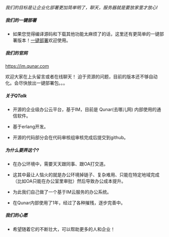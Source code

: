 *我们的目标是让企业化部署更加简单明了，聊天，服务器就是要放家里才放心!*

##### 我们的一键部署
-	如果您觉得编译源码和下载其他功能太麻烦了的话，这里还有更简单的一键部署版本！[一键部署](https://github.com/may-liu/qtalkonekey)欢迎使用。

##### 我们的官网
https://im.qunar.com

欢迎大家在上头留言或者在线聊天！
迫于资源的问题，目前的版本还不够自动化。会尽快放出一键部署包。。。


##### 关于QTalk

-	开源的企业级办公云平台，基于IM，目前是 Qunar(去哪儿网) 内部使用的通信软件。

-	基于erlang开发。

-	开源的代码部分会在代码审核组审核完成后提交到github。

##### 为什么要弄这个?

-	在办公环境中，需要天天跟同事、跟OA打交道。

-	这其中最让人恼火的就是办公环境掉链子、复杂难用、只能在特定地域完成（比如OA只能在办公室里审批）然后导致办公成本提升。

-	为此我们自己做了一个基于IM云服务的办公系统。

-	在Qunar内部使用了1年，经过了各种摧残，逐步完善中。

##### 我们的心愿

-	希望随着它的不断壮大，可以帮助更多的人和企业！
